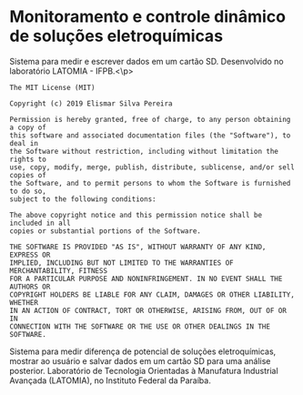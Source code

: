 <html>
  <head><h1>Monitoramento e controle dinâmico de soluções eletroquímicas</h1></head>
 <body>
    <p>Sistema para medir e escrever dados em um cartão SD. Desenvolvido no laboratório LATOMIA - IFPB.<\p>
      
    The MIT License (MIT)

    Copyright (c) 2019 Elismar Silva Pereira

    Permission is hereby granted, free of charge, to any person obtaining a copy of
    this software and associated documentation files (the "Software"), to deal in
    the Software without restriction, including without limitation the rights to
    use, copy, modify, merge, publish, distribute, sublicense, and/or sell copies of
    the Software, and to permit persons to whom the Software is furnished to do so,
    subject to the following conditions:

    The above copyright notice and this permission notice shall be included in all
    copies or substantial portions of the Software.

    THE SOFTWARE IS PROVIDED "AS IS", WITHOUT WARRANTY OF ANY KIND, EXPRESS OR
    IMPLIED, INCLUDING BUT NOT LIMITED TO THE WARRANTIES OF MERCHANTABILITY, FITNESS
    FOR A PARTICULAR PURPOSE AND NONINFRINGEMENT. IN NO EVENT SHALL THE AUTHORS OR
    COPYRIGHT HOLDERS BE LIABLE FOR ANY CLAIM, DAMAGES OR OTHER LIABILITY, WHETHER
    IN AN ACTION OF CONTRACT, TORT OR OTHERWISE, ARISING FROM, OUT OF OR IN
    CONNECTION WITH THE SOFTWARE OR THE USE OR OTHER DEALINGS IN THE SOFTWARE.

Sistema para medir diferença de potencial de soluções eletroquímicas, mostrar ao usuário e salvar dados em um cartão SD para uma análise posterior. Laboratório de Tecnologia Orientadas à Manufatura Industrial Avançada (LATOMIA), no Instituto Federal da Paraíba. 
